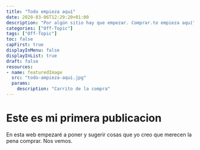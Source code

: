 ```yaml
---
title: "Todo empieza aquí"
date: 2020-03-06T12:29:20+01:00
description: "Por algún sitio hay que empezar. Comprar.to empieza aquí"
categories: ["Off-Topic"]
tags: ["Off-Topic"]
toc: false
capFirst: true
displayInMenu: false
displayInList: true
draft: false
resources:
- name: featuredImage
  src: "todo-ampieza-aqui.jpg"
  params:
    description: "Carrito de la compra"
---
```

# Este es mi primera publicacion

En esta web empezaré a poner y sugerir cosas que yo creo que merecen la pena comprar. Nos vemos.